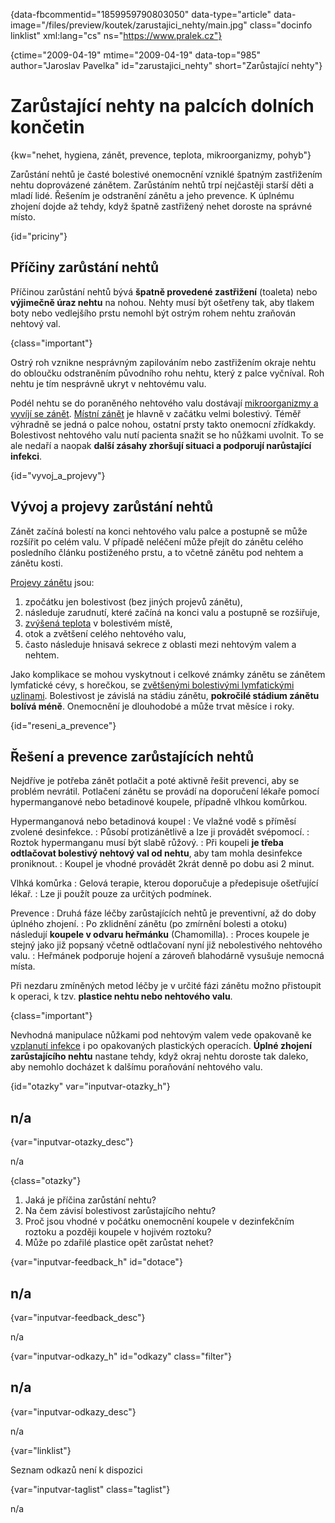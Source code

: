 
{data-fbcommentid="1859959790803050" data-type="article" data-image="/files/preview/koutek/zarustajici_nehty/main.jpg" class="docinfo linklist" xml:lang="cs" ns="https://www.pralek.cz"}

{ctime="2009-04-19" mtime="2009-04-19" data-top="985" author="Jaroslav Pavelka" id="zarustajici_nehty" short="Zarůstající nehty"}

# Zarůstající nehty na palcích dolních končetin

{kw="nehet, hygiena, zánět, prevence, teplota, mikroorganizmy, pohyb"}

Zarůstání nehtů je časté bolestivé onemocnění vzniklé špatným zastřižením nehtu doprovázené zánětem. Zarůstáním nehtů trpí nejčastěji starší děti a mladí lidé. Řešením je odstranění zánětu a jeho prevence. K úplnému zhojení dojde až tehdy, když špatně zastřižený nehet doroste na správné místo. 

{id="priciny"}

## Příčiny zarůstání nehtů 

Příčinou zarůstání nehtů bývá **špatně provedené zastřižení** (toaleta) nebo **výjimečně úraz nehtu** na nohou. Nehty musí být ošetřeny tak, aby tlakem boty nebo vedlejšího prstu nemohl být ostrým rohem nehtu zraňován nehtový val. 

{class="important"}

Ostrý roh vznikne nesprávným zapilováním nebo zastřižením okraje nehtu do obloučku odstraněním původního rohu nehtu, který z palce vyčníval. Roh nehtu je tím nesprávně ukryt v nehtovému valu. 

Podél nehtu se do poraněného nehtového valu dostávají [mikroorganizmy a vyvíjí se zánět][1]. [Místní zánět][2] je hlavně v začátku velmi bolestivý. Téměř výhradně se jedná o palce nohou, ostatní prsty takto onemocní zřídkakdy. Bolestivost nehtového valu nutí pacienta snažit se ho nůžkami uvolnit. To se ale nedaří a naopak **další zásahy zhoršují situaci a podporují narůstající infekci**. 

{id="vyvoj\_a\_projevy"}

## Vývoj a projevy zarůstání nehtů 

Zánět začíná bolestí na konci nehtového valu palce a postupně se může rozšířit po celém valu. V případě neléčení může přejít do zánětu celého posledního článku postiženého prstu, a to včetně zánětu pod nehtem a zánětu kosti. 

[Projevy zánětu][3] jsou: 

  1. zpočátku jen bolestivost (bez jiných projevů zánětu), 
  2. následuje zarudnutí, které začíná na konci valu a postupně se rozšiřuje, 
  3. [zvýšená teplota][4] v bolestivém místě, 
  4. otok a zvětšení celého nehtového valu, 
  5. často následuje hnisavá sekrece z oblasti mezi nehtovým valem a nehtem. 

Jako komplikace se mohou vyskytnout i celkové známky zánětu se zánětem lymfatické cévy, s horečkou, se [zvětšenými bolestivými lymfatickými uzlinami][5]. Bolestivost je závislá na stádiu zánětu, **pokročilé stádium zánětu bolívá méně**. Onemocnění je dlouhodobé a může trvat měsíce i roky. 

{id="reseni\_a\_prevence"}

## Řešení a prevence zarůstajících nehtů 

Nejdříve je potřeba zánět potlačit a poté aktivně řešit prevenci, aby se problém nevrátil. Potlačení zánětu se provádí na doporučení lékaře pomocí hypermanganové nebo betadinové koupele, případně vlhkou komůrkou. 

Hypermanganová nebo betadinová koupel 
:   Ve vlažné vodě s příměsí zvolené desinfekce. 
:   Působí protizánětlivě a lze ji provádět svépomocí. 
:   Roztok hypermanganu musí být slabě růžový. 
:   Při koupeli **je třeba odtlačovat bolestivý nehtový val od nehtu**, aby tam mohla desinfekce proniknout. 
:   Koupel je vhodné provádět 2krát denně po dobu asi 2 minut. 

Vlhká komůrka 
:   Gelová terapie, kterou doporučuje a předepisuje ošetřující lékař. 
:   Lze ji použít pouze za určitých podmínek. 

Prevence 
:   Druhá fáze léčby zarůstajících nehtů je preventivní, až do doby úplného zhojení. 
:   Po zklidnění zánětu (po zmírnění bolesti a otoku) následují **koupele v odvaru heřmánku** (Chamomilla). 
:   Proces koupele je stejný jako již popsaný včetně odtlačovaní nyní již nebolestivého nehtového valu. 
:   Heřmánek podporuje hojení a zároveň blahodárně vysušuje nemocná místa. 

Při nezdaru zmíněných metod léčby je v určité fázi zánětu možno přistoupit k operaci, k tzv. **plastice nehtu nebo nehtového valu**. 

{class="important"}

Nevhodná manipulace nůžkami pod nehtovým valem vede opakovaně ke [vzplanutí infekce][1] i po opakovaných plastických operacích. **Úplné zhojení zarůstajícího nehtu** nastane tehdy, když okraj nehtu doroste tak daleko, aby nemohlo docházet k dalšímu poraňování nehtového valu. 

{id="otazky" var="inputvar-otazky_h"}

## n/a 

{var="inputvar-otazky_desc"}

n/a 

{class="otazky"}

  1. Jaká je příčina zarůstání nehtu? 
  2. Na čem závisí bolestivost zarůstajícího nehtu? 
  3. Proč jsou vhodné v počátku onemocnění koupele v dezinfekčním roztoku a později koupele v hojivém roztoku? 
  4. Může po zdařilé plastice opět zarůstat nehet? 

{var="inputvar-feedback_h" id="dotace"}

## n/a 

{var="inputvar-feedback_desc"}

n/a 

{var="inputvar-odkazy_h" id="odkazy" class="filter"}

## n/a 

{var="inputvar-odkazy_desc"}

n/a 

{var="linklist"}

Seznam odkazů není k dispozici 

{var="inputvar-taglist" class="taglist"}

n/a

 [1]: bakterie
 [2]: stadia_zanetu
 [3]: vyvoj_zanetu
 [4]: teplota
 [5]: uzliny

